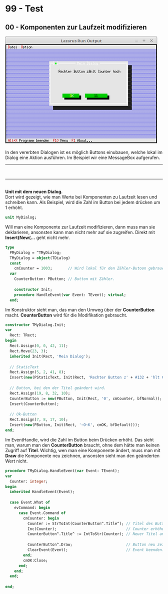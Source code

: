 # 99 - Test
## 00 - Komponenten zur Laufzeit modifizieren

<img src="image.png" alt="Selfhtml"><br><br>
In den vererbten Dialogen ist es möglich Buttons einubauen, welche lokal im Dialog eine Aktion ausführen.
Im Beispiel wir eine MessageBox aufgerufen.
<hr><br>
<hr><br>
<b>Unit mit dem neuen Dialog.</b>
<br>
Dort wird gezeigt, wie man Werte bei Komponenten zu Laufzeit lesen und schreiben kann.
Als Beispiel, wird die Zahl im Button bei jedem drücken um 1 erhöht.

```pascal
unit MyDialog;

```

Will man eine Komponente zur Laufzeit modifizieren, dann muss man sie deklarieren, ansonsten kann man nicht mehr auf sie zugreifen.
Direkt mit <b>Insert(New(...</b> geht nicht mehr.

```pascal
type
  PMyDialog = ^TMyDialog;
  TMyDialog = object(TDialog)
  const
    cmCounter = 1003;       // Wird lokal für den Zähler-Butoon gebraucht.
  var
    CounterButton: PButton; // Button mit Zähler.

    constructor Init;
    procedure HandleEvent(var Event: TEvent); virtual;
  end;

```

Im Konstruktor sieht man, das man den Umweg über der <b>CounterButton</b> macht.
<b>CounterButton</b> wird für die Modifikation gebraucht.

```pascal
constructor TMyDialog.Init;
var
  Rect: TRect;
begin
  Rect.Assign(0, 0, 42, 11);
  Rect.Move(23, 3);
  inherited Init(Rect, 'Mein Dialog');

  // StaticText
  Rect.Assign(5, 2, 41, 8);
  Insert(new(PStaticText, Init(Rect, 'Rechter Button z' + #132 + 'hlt Counter hoch')));

  // Button, bei den der Titel geändert wird.
  Rect.Assign(19, 8, 32, 10);
  CounterButton := new(PButton, Init(Rect, '0', cmCounter, bfNormal));
  Insert(CounterButton);

  // Ok-Button
  Rect.Assign(7, 8, 17, 10);
  Insert(new(PButton, Init(Rect, '~O~K', cmOK, bfDefault)));
end;

```

Im EventHandle, wird die Zahl im Button beim Drücken erhöht.
Das sieht man, warum man den <b>CounterButton</b> braucht, ohne dem hätte man keinen Zugriff auf <b>Titel</b>.
Wichtig, wen man eine Komponente ändert, muss man mit <b>Draw</b> die Komponente neu zeichnen, ansonsten sieht man den geänderten Wert nicht.

```pascal
procedure TMyDialog.HandleEvent(var Event: TEvent);
var
  Counter: integer;
begin
  inherited HandleEvent(Event);

  case Event.What of
    evCommand: begin
      case Event.Command of
        cmCounter: begin
          Counter := StrToInt(CounterButton^.Title^); // Titel des Button auslesen.
          Inc(Counter);                               // Counter erhöhen.
          CounterButton^.Title^ := IntToStr(Counter); // Neuer Titel an Button übergeben.

          CounterButton^.Draw;                        // Button neu zeichnen.
          ClearEvent(Event);                          // Event beenden.
        end;
        cmOK:Close;
      end;
    end;
  end;

end;

```


